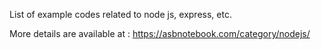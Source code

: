 List of example codes related to node js, express, etc. 

More details are available at : https://asbnotebook.com/category/nodejs/
